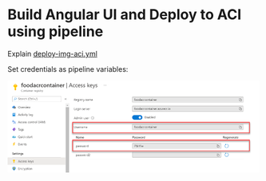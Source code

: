 # Build Angular UI and Deploy to ACI using pipeline

Explain [deploy-img-aci.yml](https://github.com/arambazamba/food-app/blob/master/az-pipelines/deploy-img-aci.yml)

Set credentials as pipeline variables:

![admin-usr](_images/admin-usr.png)